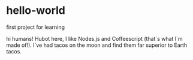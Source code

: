 # hello-world
first project for learning

hi humans!
Hubot here, I like Nodes.js and Coffeescript (that´s what I´m made of!).
I´ve had tacos on the moon and find them far superior to Earth tacos.

